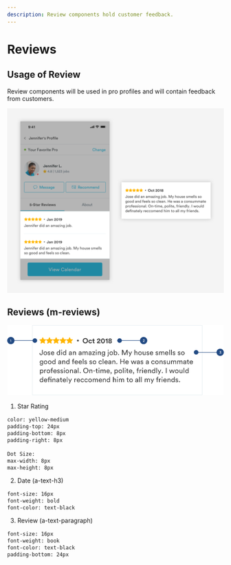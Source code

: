 ```yaml
---
description: Review components hold customer feedback.
---
```


# Reviews

## Usage of Review

Review components will be used in pro profiles and will contain feedback from customers. 

![](../.gitbook/assets/review-overview.png)

## Reviews \(m-reviews\)

![](../.gitbook/assets/review.png)

1. Star Rating

```text
color: yellow-medium
padding-top: 24px
padding-bottom: 8px
padding-right: 8px

Dot Size:
max-width: 8px
max-height: 8px
```

2. Date \(a-text-h3\)

```text
font-size: 16px
font-weight: bold
font-color: text-black
```

3. Review \(a-text-paragraph\)

```text
font-size: 16px
font-weight: book
font-color: text-black
padding-bottom: 24px
```

